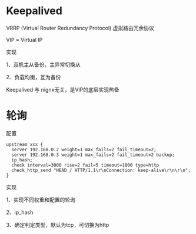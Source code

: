 # Keepalived

VRRP (Virtual Router Redundancy Protocol) 虚拟路由冗余协议

VIP = Virtual IP

实现

1、双机主从备份，主异常切换从

2、负载均衡，互为备份

Keepalived 与 nignx无关，是VIP的底层实现热备

# 轮询

配置

```shell
upstream xxx {
  server 192.168.0.2 weight=1 max_fails=2 fail_timeout=2;
  server 192.168.0.3 weight=1 max_fails=2 fail_timeout=2 backup;
  ip_hash;
  check interval=3000 rise=2 fail=5 timeout=1000 type=http
  check_http_send "HEAD / HTTP/1.1\r\nConnection: keep-alive\r\n\r\n";
}
```

实现

1、实现不同权重和配置的轮询

2、ip_hash

3、确定判定类型，默认为tcp，可切换为http
